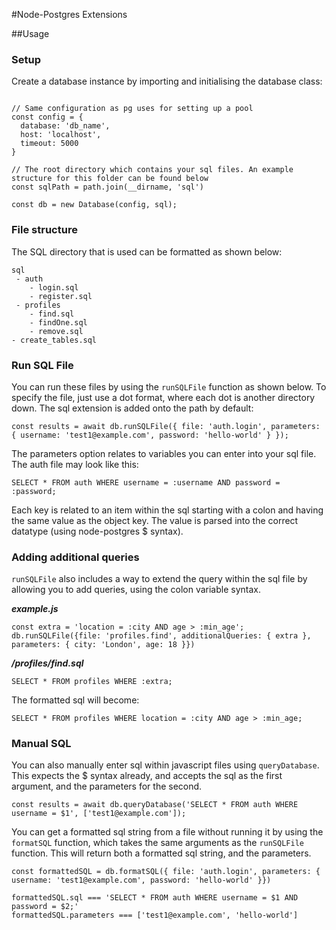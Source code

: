 #Node-Postgres Extensions

##Usage

### Setup

Create a database instance by importing and initialising the database class:

```

// Same configuration as pg uses for setting up a pool
const config = {
  database: 'db_name',
  host: 'localhost',
  timeout: 5000
}

// The root directory which contains your sql files. An example structure for this folder can be found below
const sqlPath = path.join(__dirname, 'sql')

const db = new Database(config, sql);
```

### File structure

The SQL directory that is used can be formatted as shown below:

```
sql
 - auth
    - login.sql
    - register.sql
 - profiles
    - find.sql
    - findOne.sql
    - remove.sql
- create_tables.sql
```

### Run SQL File

You can run these files by using the `runSQLFile` function as shown below. To specify the file, just use a dot format, where each dot is another directory down. The sql extension is added onto the path by default:

```
const results = await db.runSQLFile({ file: 'auth.login', parameters: { username: 'test1@example.com', password: 'hello-world' } });
```

The parameters option relates to variables you can enter into your sql file. The auth file may look like this:

```
SELECT * FROM auth WHERE username = :username AND password = :password;
```

Each key is related to an item within the sql starting with a colon and having the same value as the object key. The value is parsed into the correct datatype (using node-postgres \$ syntax).

### Adding additional queries

`runSQLFile` also includes a way to extend the query within the sql file by allowing you to add queries, using the colon variable syntax.

**_example.js_**

```
const extra = 'location = :city AND age > :min_age';
db.runSQLFile({file: 'profiles.find', additionalQueries: { extra }, parameters: { city: 'London', age: 18 }})
```

**_/profiles/find.sql_**

```
SELECT * FROM profiles WHERE :extra;
```

The formatted sql will become:

```
SELECT * FROM profiles WHERE location = :city AND age > :min_age;
```

### Manual SQL

You can also manually enter sql within javascript files using `queryDatabase`. This expects the \$ syntax already, and accepts the sql as the first argument, and the parameters for the second.

```
const results = await db.queryDatabase('SELECT * FROM auth WHERE username = $1', ['test1@example.com']);
```

You can get a formatted sql string from a file without running it by using the `formatSQL` function, which takes the same arguments as the `runSQLFile` function. This will return both a formatted sql string, and the parameters.

```
const formattedSQL = db.formatSQL({ file: 'auth.login', parameters: { username: 'test1@example.com', password: 'hello-world' }})

formattedSQL.sql === 'SELECT * FROM auth WHERE username = $1 AND password = $2;'
formattedSQL.parameters === ['test1@example.com', 'hello-world']

```
